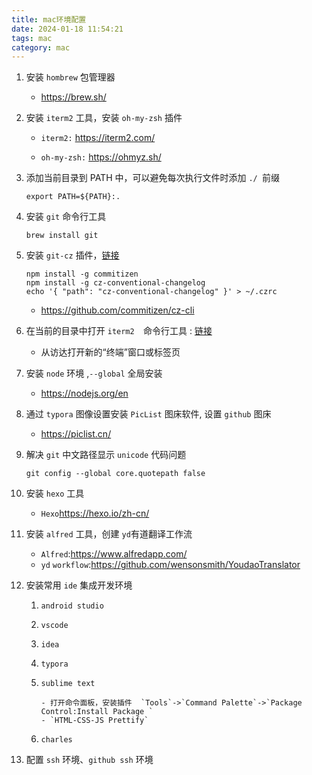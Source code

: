 ```yaml
---
title: mac环境配置
date: 2024-01-18 11:54:21
tags: mac
category: mac
---
```


1. 安装 `hombrew` 包管理器

   * https://brew.sh/

2. 安装 `iterm2` 工具，安装 `oh-my-zsh` 插件

   - `iterm2:` https://iterm2.com/

   - `oh-my-zsh:` https://ohmyz.sh/

3. 添加当前目录到 PATH 中，可以避免每次执行文件时添加 `./ `前缀

   ```shell
   export PATH=${PATH}:.
   ```

4. 安装 `git` 命令行工具

   ```shell
   brew install git
   ```

5. 安装 `git-cz` 插件，[链接](https://github.com/commitizen/cz-cli)

   ```shell
   npm install -g commitizen
   npm install -g cz-conventional-changelog
   echo '{ "path": "cz-conventional-changelog" }' > ~/.czrc
   ```

   * https://github.com/commitizen/cz-cli

6. 在当前的目录中打开 `iterm2  `命令行工具 : [链接](https://support.apple.com/zh-cn/guide/terminal/trmlb20c7888/mac)	
   - 从访达打开新的“终端”窗口或标签页

7. 安装 `node` 环境 ,`--global` 全局安装
   - https://nodejs.org/en

8. 通过 `typora` 图像设置安装  `PicList` 图床软件, 设置 `github` 图床

   - https://piclist.cn/

9. 解决 `git` 中文路径显示 `unicode` 代码问题

   ```shell
   git config --global core.quotepath false
   ```

10. 安装 `hexo` 工具
    - `Hexo`https://hexo.io/zh-cn/

11. 安装 `alfred` 工具，创建 `yd`有道翻译工作流
    - `Alfred`:https://www.alfredapp.com/
    - `yd` `workflow`:https://github.com/wensonsmith/YoudaoTranslator

12. 安装常用 `ide` 集成开发环境

    1. `android studio` 

    2. `vscode` 

    3. `idea`

    4. `typora`

    5. `sublime text`

       ```
       - 打开命令面板，安装插件  `Tools`->`Command Palette`->`Package Control:Install Package `
       - `HTML-CSS-JS Prettify`
       ```

    6. `charles`

13. 配置 `ssh` 环境、`github ssh` 环境
